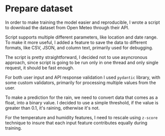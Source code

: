 Prepare dataset
===============

In order to make training the model easier and reproducible, I wrote a script
to download the dataset from Open Meteo through their API. 

Script supports multiple different parameters, like location and date range.
To make it more useful, I added a feature to save the data to different formats,
like CSV, JSON, and column text, primarily used for debugging.

The script is pretty straightforward, I decided not to use asyncronous approach,
since script is going to be run only in one thread and only single request, it 
should be fast enough.

For both user input and API response validation I used `pydantic` library, with
some custom validators, primarily for processing multiple values from the user.

To make a prediction for the rain, we need to convert data that comes as a float,
into a binary value. I decided to use a simple threshold, if the value is greater
than 0.1, it's raining, otherwise it's not.

For the temperature and humidity features, I need to rescale using `z-score` technique to 
insure that each input feature contributes equally during training.
